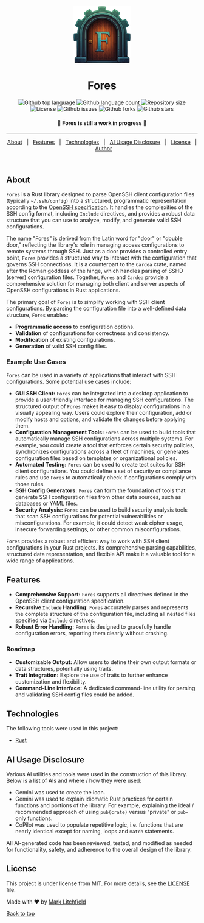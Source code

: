 <div align="center" id="top">
  <img src="./.github/fores-logo.png" alt="Fores" />
</div>

<h1 align="center">Fores</h1>

<p align="center">
  <img alt="Github top language" src="https://img.shields.io/github/languages/top/dainbrump/fores?color=56BEB8">
  <img alt="Github language count" src="https://img.shields.io/github/languages/count/dainbrump/fores?color=56BEB8">
  <img alt="Repository size" src="https://img.shields.io/github/repo-size/dainbrump/fores?color=56BEB8">
  <img alt="License" src="https://img.shields.io/github/license/dainbrump/fores?color=56BEB8">
  <img alt="Github issues" src="https://img.shields.io/github/issues/dainbrump/fores?color=56BEB8" />
  <img alt="Github forks" src="https://img.shields.io/github/forks/dainbrump/fores?color=56BEB8" />
  <img alt="Github stars" src="https://img.shields.io/github/stars/dainbrump/fores?color=56BEB8" />
</p>

<h4 align="center">🚧 Fores is still a work in progress 🚧</h4>

<hr>

<p align="center">
  <a href="#about">About</a> &#xa0; | &#xa0;
  <a href="#features">Features</a> &#xa0; | &#xa0;
  <a href="#technologies">Technologies</a> &#xa0; | &#xa0;
  <a href="#ai-usage-disclosure">AI Usage Disclosure</a> &#xa0; | &#xa0;
  <a href="#license">License</a> &#xa0; | &#xa0;
  <a href="https://github.com/dainbrump" target="_blank">Author</a>
</p>

<br>

## About

`Fores` is a Rust library designed to parse OpenSSH client configuration files (typically `~/.ssh/config`) into a structured, programmatic representation according to the [OpenSSH specification](https://man.openbsd.org/ssh_config). It handles the complexities of the SSH config format, including `Include` directives, and provides a robust data structure that you can use to analyze, modify, and generate valid SSH configurations.

The name "Fores" is derived from the Latin word for "door" or "double door," reflecting the library's role in managing access configurations to remote systems through SSH. Just as a door provides a controlled entry point, `Fores` provides a structured way to interact with the configuration that governs SSH connections. It is a counterpart to the `Cardea` crate, named after the Roman goddess of the hinge, which handles parsing of SSHD (server) configuration files. Together, `Fores` and `Cardea` provide a comprehensive solution for managing both client and server aspects of OpenSSH configurations in Rust applications.

The primary goal of `Fores` is to simplify working with SSH client configurations. By parsing the configuration file into a well-defined data structure, `Fores` enables:

- **Programmatic access** to configuration options.
- **Validation** of configurations for correctness and consistency.
- **Modification** of existing configurations.
- **Generation** of valid SSH config files.

### Example Use Cases

`Fores` can be used in a variety of applications that interact with SSH configurations. Some potential use cases include:

- **GUI SSH Client:** `Fores` can be integrated into a desktop application to provide a user-friendly interface for managing SSH configurations. The structured output of `Fores` makes it easy to display configurations in a visually appealing way. Users could explore their configuration, add or modify hosts and options, and validate the changes before applying them.
- **Configuration Management Tools:** `Fores` can be used to build tools that automatically manage SSH configurations across multiple systems. For example, you could create a tool that enforces certain security policies, synchronizes configurations across a fleet of machines, or generates configuration files based on templates or organizational policies.
- **Automated Testing:** `Fores` can be used to create test suites for SSH client configurations. You could define a set of security or compliance rules and use `Fores` to automatically check if configurations comply with those rules.
- **SSH Config Generators:** `Fores` can form the foundation of tools that generate SSH configuration files from other data sources, such as databases or YAML files.
- **Security Analysis:** `Fores` can be used to build security analysis tools that scan SSH configurations for potential vulnerabilities or misconfigurations. For example, it could detect weak cipher usage, insecure forwarding settings, or other common misconfigurations.

`Fores` provides a robust and efficient way to work with SSH client configurations in your Rust projects. Its comprehensive parsing capabilities, structured data representation, and flexible API make it a valuable tool for a wide range of applications.

## Features

- **Comprehensive Support:** `Fores` supports all directives defined in the OpenSSH client configuration specification.
- **Recursive `Include` Handling:** `Fores` accurately parses and represents the complete structure of the configuration file, including all nested files specified via `Include` directives.
- **Robust Error Handling:** `Fores` is designed to gracefully handle configuration errors, reporting them clearly without crashing.

### Roadmap

- **Customizable Output:** Allow users to define their own output formats or data structures, potentially using traits.
- **Trait Integration:** Explore the use of traits to further enhance customization and flexibility.
- **Command-Line Interface:** A dedicated command-line utility for parsing and validating SSH config files could be added.

## Technologies

The following tools were used in this project:

- [Rust](https://www.rust-lang.org/)

## AI Usage Disclosure

Various AI utilities and tools were used in the construction of this library. Below is a list of AIs and where / how they were used:

- Gemini was used to create the icon.
- Gemini was used to explain idiomatic Rust practices for certain functions and portions of the library. For example, explaining the ideal / recommended approach of using `pub(crate)` versus "private" or `pub`-only functions.
- CoPilot was used to populate repetitive logic, i.e. functions that are nearly identical except for naming, loops and `match` statements.

All AI-generated code has been reviewed, tested, and modified as needed for functionality, safety, and adherence to the overall design of the library.

## License

This project is under license from MIT. For more details, see the [LICENSE](LICENSE.md) file.

Made with :heart: by <a href="https://github.com/dainbrump" target="_blank">Mark Litchfield</a>

<a href="#top">Back to top</a>
